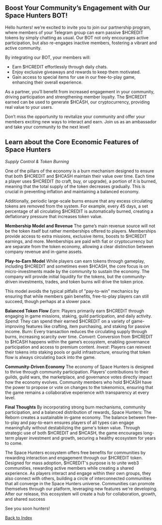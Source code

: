 ## Boost Your Community’s Engagement with Our Space Hunters BOT!

Hello hunters! we're excited to invite you to join our partnership program, where members of your Telegram group can earn passive $HCREDIT tokens by simply chatting as usual. Our BOT not only encourages active participation, but also re-engages inactive members, fostering a vibrant and active community.

By integrating our BOT, your members will: 
  * Earn $HCREDIT effortlessly through daily chats.
  * Enjoy exclusive giveaways and rewards to keep them motivated.
  * Gain access to special items for use in our free-to-play game, enhancing their overall experience.

As a partner, you’ll benefit from increased engagement in your community, driving participation and strengthening member loyalty. The $HCREDIT earned can be used to generate $HCASH, our cryptocurrency, providing real value to your users.

Don’t miss the opportunity to revitalize your community and offer your members exciting new ways to interact and earn. Join us as an ambassador and take your community to the next level!

## Learn about the Core Economic Features of Space Hunters
*Supply Control & Token Burning*

One of the pillars of the economy is a burn mechanism designed to ensure that both $HCREDIT and $HCASH maintain their value over time. Each time a player uses $HCREDIT (to craft, buy, or upgrade), a portion of it is burned, meaning that the total supply of the token decreases gradually. This is crucial in preventing inflation and maintaining a balanced economy.

Additionally, periodic large-scale burns ensure that any excess circulating tokens are removed from the system. For example, every 45 days, a set percentage of all circulating $HCREDIT is automatically burned, creating a deflationary pressure that increases token value.

**Membership Model and Revenue**
The game’s main revenue source will not be the token itself but rather memberships offered to players. Memberships provide access to extra missions, exclusive items, boosts to $HCREDIT earnings, and more. Memberships are paid with fiat or cryptocurrency but are separate from the token economy, allowing a clear distinction between company revenue and in-game assets.

**Play-to-Earn Model**
While players can earn tokens through gameplay, including $HCREDIT and sometimes even $HCASH, the core focus is on micro-investments made by the community to sustain the economy. The company will provide initial liquidity for the tokens, but the community-driven investments, trades, and token burns will drive the token price.

This model avoids the typical pitfalls of "pay-to-win" mechanics by ensuring that while members gain benefits, free-to-play players can still succeed, though perhaps at a slower pace.

**Balanced Token Flow**
*Earn*: Players primarily earn $HCREDIT through engaging in game missions, staking, guild participation, and daily activity.
*Spend*: They can spend their earned $HCREDIT on a variety of game-improving features like crafting, item purchasing, and staking for passive income.
Burn: Every transaction reduces the circulating supply through burns, increasing scarcity over time.
*Convert*: Conversion from $HCREDIT to $HCASH happens within the game’s ecosystem, enabling governance participation and access to premium content.
*Invest*: Players can reinvest their tokens into staking pools or guild infrastructure, ensuring that token flow is always circulating back into the game.

**Community-Driven Economy**
The economy of Space Hunters is designed to thrive through community participation. Players’ contributions to their guilds, guild wars, the marketplace, and governance votes directly impact how the economy evolves. Community members who hold $HCASH have the power to propose or vote on changes to the tokenomics, ensuring that the game remains a collaborative experience with transparency at every level.

**Final Thoughts**
By incorporating strong burn mechanisms, community participation, and a balanced distribution of rewards, Space Hunters: The Reborn creates a sustainable in-game economy. The balance between free-to-play and pay-to-earn ensures players of all types can engage meaningfully without destabilizing the game's token value. Through strategic use of both $HCREDIT and $HCASH, the game encourages long-term player investment and growth, securing a healthy ecosystem for years to come.

The Space Hunters ecosystem offers free benefits for communities by rewarding interaction and engagement through our $HCREDIT token. Designed for mass adoption, $HCREDIT's purpose is to unite web3 communities, rewarding active members while creating a shared experience. As players interact and engage within their own groups, they also connect with others, building a circle of interconnected communities that all converge in the Space Hunters universe. Communities can promote themselves through our platform, leveraging new features we're developing. After our release, this ecosystem will create a hub for collaboration, growth, and shared success

See you soon hunters!

[Back to Index](../../../index.md)

